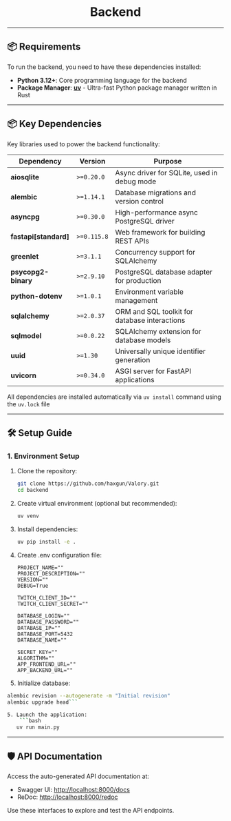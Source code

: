 <div align="center">

# Backend

</div>

---

## 📦 Requirements

To run the backend, you need to have these dependencies installed:

- **Python 3.12+**: Core programming language for the backend
- **Package Manager**: [**uv**](https://github.com/astral-sh/uv) - Ultra-fast Python package manager written in Rust

---

## 📦 Key Dependencies

Key libraries used to power the backend functionality:

| Dependency                 | Version     | Purpose                                                                 |
|----------------------------|-------------|-------------------------------------------------------------------------|
| **aiosqlite**              | `>=0.20.0`  | Async driver for SQLite, used in debug mode                            |
| **alembic**                | `>=1.14.1`  | Database migrations and version control                                |
| **asyncpg**                | `>=0.30.0`  | High-performance async PostgreSQL driver                               |
| **fastapi[standard]**      | `>=0.115.8` | Web framework for building REST APIs                                   |
| **greenlet**               | `>=3.1.1`   | Concurrency support for SQLAlchemy                                    |
| **psycopg2-binary**        | `>=2.9.10`  | PostgreSQL database adapter for production                            |
| **python-dotenv**          | `>=1.0.1`   | Environment variable management                                       |
| **sqlalchemy**             | `>=2.0.37`  | ORM and SQL toolkit for database interactions                         |
| **sqlmodel**               | `>=0.0.22`  | SQLAlchemy extension for database models                              |
| **uuid**                   | `>=1.30`    | Universally unique identifier generation                              |
| **uvicorn**                | `>=0.34.0`  | ASGI server for FastAPI applications                                  |

All dependencies are installed automatically via `uv install` command using the `uv.lock` file

---

## 🛠 Setup Guide

### 1. **Environment Setup**
1. Clone the repository:
   ```bash
   git clone https://github.com/haxgun/Valory.git
   cd backend
   ```
2. Create virtual environment (optional but recommended):
   ```bash
   uv venv
   ```
3. Install dependencies:
    ```bash
    uv pip install -e .
    ```

4. Create .env configuration file:
    ```env
   PROJECT_NAME=""
   PROJECT_DESCRIPTION=""
   VERSION=""
   DEBUG=True
   
   TWITCH_CLIENT_ID=""
   TWITCH_CLIENT_SECRET=""
   
   DATABASE_LOGIN=""
   DATABASE_PASSWORD=""
   DATABASE_IP=""
   DATABASE_PORT=5432
   DATABASE_NAME=""
   
   SECRET_KEY=""
   ALGORITHM=""
   APP_FRONTEND_URL=""
   APP_BACKEND_URL=""
    ```

5. Initialize database:
```bash
alembic revision --autogenerate -m "Initial revision"
alembic upgrade head```

5. Launch the application:
    ```bash
   uv run main.py
   ```

---

## 🛡 API Documentation

Access the auto-generated API documentation at:
- Swagger UI: [http://localhost:8000/docs](http://localhost:8000/docs)
- ReDoc: [http://localhost:8000/redoc](http://localhost:8000/redoc)

Use these interfaces to explore and test the API endpoints.

